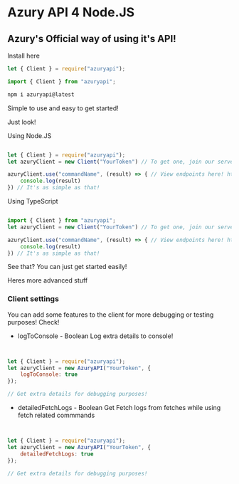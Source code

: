 # Azury API 4 Node.JS
## Azury's Official way of using it's API!

Install here

```js
let { Client } = require("azuryapi");
```

```ts
import { Client } from "azuryapi";
```

```sh
npm i azuryapi@latest
```

Simple to use and easy to get started! 

Just look!

Using Node.JS
```js

let { Client } = require("azuryapi");
let azuryClient = new Client("YourToken") // To get one, join our server discord.gg/azury !!!

azuryClient.use("commandName", (result) => { // View endpoints here! https://api.azury.cc/endpoints
    console.log(result) 
}) // It's as simple as that!
```

Using TypeScript
```js

import { Client } from "azuryapi";
let azuryClient = new Client("YourToken") // To get one, join our server discord.gg/azury !!!

azuryClient.use("commandName", (result) => { // View endpoints here! https://api.azury.cc/endpoints
    console.log(result) 
}) // It's as simple as that!
```

See that? You can just get started easily!


Heres more advanced stuff

### Client settings
You can add some features to the client for more debugging or testing purposes! Check!

* logToConsole - Boolean
Log extra details to console!
```js


let { Client } = require("azuryapi");
let azuryClient = new AzuryAPI("YourToken", {
    logToConsole: true
});

// Get extra details for debugging purposes!
```

* detailedFetchLogs - Boolean
Get Fetch logs from fetches while using fetch related commmands
```js


let { Client } = require("azuryapi");
let azuryClient = new AzuryAPI("YourToken", {
    detailedFetchLogs: true
});

// Get extra details for debugging purposes!
```